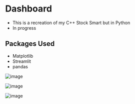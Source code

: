 # Dashboard
- This is a recreation of my C++ Stock Smart but in Python
- In progress

## Packages Used
- Matplotlib
- Streamlit
- pandas

![image](https://github.com/luis0o2/Dashboard/assets/59019460/01685141-f86a-4cb5-ae1a-08dfc55d5493)

![image](https://github.com/luis0o2/Dashboard/assets/59019460/7e6f2fc0-fd0a-499b-b6b1-0b32aacd51ca)

![image](https://github.com/luis0o2/Dashboard/assets/59019460/6e62153d-a64a-48ab-821d-845d6493117d)

